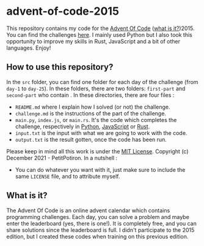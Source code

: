 # advent-of-code-2015
This repository contains my code for the [Advent Of Code](https://adventofcode.com) ([what is it?](#what-is-it))2015. You can find the challenges [here](https://adventofcode.com/2015). I mainly used Python but I also took this opportunity to improve my skills in Rust, JavaScript and a bit of other languages. Enjoy!

## How to use this repository?
In the `src` folder, you can find one folder for each day of the challenge (from `day-1` to `day-25`). In these folders, there are two folders: `first-part` and `second-part` who contain . In these directories, there are four files : 
- `README.md` where I explain how I solved (or not) the challenge.
- `challenge.md` is the instructions of the part of the challenge.
- `main.py`, `index.js`, or `main.rs`. It's the code which completes the challenge, respectively in [Python](https://www.python.org), [JavaScript](https://w.wiki/7z9P) or [Rust](https://www.rust-lang.org).
- `input.txt` is the input with what we are going to work with the code.
- `output.txt` is the result gotten, once the code has been run.

Please keep in mind all this work is under the [MIT License](https://github.com/PetitPotiron/advent-of-code-2015/blob/main/LICENSE). Copyright (c) December 2021 - PetitPotiron.
In a nutshell :
* You can do whatever you want with it, just make sure to include the same `LICENSE` file, and to attribute myself.

## What is it?
The Advent Of Code is an online advent calendar which contains programming challenges. Each day, you can solve a problem and maybe enter the leaderboard (yes, there is one!). It is completely free, and you can share solutions since the leaderboard is full. I didn't participate to the 2015 edition, but I created these codes when training on this previous edition.
